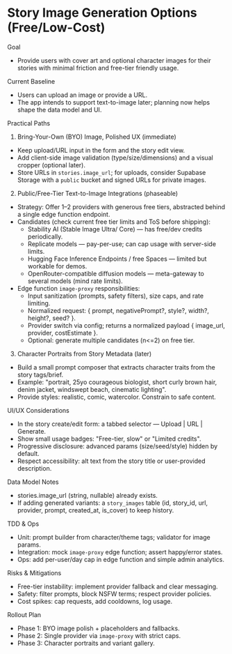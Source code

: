 # Story Image Generation Options (Free/Low-Cost)

Goal
- Provide users with cover art and optional character images for their stories with minimal friction and free-tier friendly usage.

Current Baseline
- Users can upload an image or provide a URL.
- The app intends to support text-to-image later; planning now helps shape the data model and UI.

Practical Paths

1) Bring-Your-Own (BYO) Image, Polished UX (immediate)
- Keep upload/URL input in the form and the story edit view.
- Add client-side image validation (type/size/dimensions) and a visual cropper (optional later).
- Store URLs in `stories.image_url`; for uploads, consider Supabase Storage with a `public` bucket and signed URLs for private images.

2) Public/Free-Tier Text-to-Image Integrations (phaseable)
- Strategy: Offer 1–2 providers with generous free tiers, abstracted behind a single edge function endpoint.
- Candidates (check current free tier limits and ToS before shipping):
  - Stability AI (Stable Image Ultra/ Core) — has free/dev credits periodically.
  - Replicate models — pay-per-use; can cap usage with server-side limits.
  - Hugging Face Inference Endpoints / free Spaces — limited but workable for demos.
  - OpenRouter-compatible diffusion models — meta-gateway to several models (mind rate limits).
- Edge function `image-proxy` responsibilities:
  - Input sanitization (prompts, safety filters), size caps, and rate limiting.
  - Normalized request: { prompt, negativePrompt?, style?, width?, height?, seed? }.
  - Provider switch via config; returns a normalized payload { image_url, provider, costEstimate }.
  - Optional: generate multiple candidates (n<=2) on free tier.

3) Character Portraits from Story Metadata (later)
- Build a small prompt composer that extracts character traits from the story tags/brief.
- Example: "portrait, 25yo courageous biologist, short curly brown hair, denim jacket, windswept beach, cinematic lighting".
- Provide styles: realistic, comic, watercolor. Constrain to safe content.

UI/UX Considerations
- In the story create/edit form: a tabbed selector — Upload | URL | Generate.
- Show small usage badges: "Free-tier, slow" or "Limited credits".
- Progressive disclosure: advanced params (size/seed/style) hidden by default.
- Respect accessibility: alt text from the story title or user-provided description.

Data Model Notes
- stories.image_url (string, nullable) already exists.
- If adding generated variants: a `story_images` table (id, story_id, url, provider, prompt, created_at, is_cover) to keep history.

TDD & Ops
- Unit: prompt builder from character/theme tags; validator for image params.
- Integration: mock `image-proxy` edge function; assert happy/error states.
- Ops: add per-user/day cap in edge function and simple admin analytics.

Risks & Mitigations
- Free-tier instability: implement provider fallback and clear messaging.
- Safety: filter prompts, block NSFW terms; respect provider policies.
- Cost spikes: cap requests, add cooldowns, log usage.

Rollout Plan
- Phase 1: BYO image polish + placeholders and fallbacks.
- Phase 2: Single provider via `image-proxy` with strict caps.
- Phase 3: Character portraits and variant gallery.
